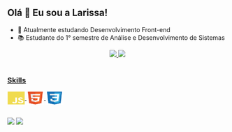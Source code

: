 ##  Olá 👋 Eu sou a Larissa! 

- 🌱 Atualmente estudando Desenvolvimento Front-end
- 📚 Estudante do 1° semestre de Análise e Desenvolvimento de Sistemas

<div align="center">
  <a href="https://github.com/larissaklauck">
  <img height="160" src="https://github-readme-stats.vercel.app/api?username=larissaklauck&show_icons=true&theme=dracula&include_all_commits=true&count_private=true"/>
  <img height="160" src="https://github-readme-stats.vercel.app/api/top-langs/?username=larissaklauck&layout=compact&langs_count=7&theme=dracula"/>
</div>
<br>
  <h3>Skills</h3>
<div style="display=flex">
<img align="center" alt="JS" height="30" width="40" src="https://raw.githubusercontent.com/devicons/devicon/master/icons/javascript/javascript-plain.svg">

<img align="center" alt="HTML" height="30" width="40" src="https://raw.githubusercontent.com/devicons/devicon/master/icons/html5/html5-original.svg">

<img align="center" alt="CSS" height="30" width="40" src="https://raw.githubusercontent.com/devicons/devicon/master/icons/css3/css3-original.svg">

</div>

##

<div style="display=flex">
<a href = "mailto:larissaklauck@gmail.com"><img src="https://img.shields.io/badge/-Gmail-%23333?style=for-the-badge&logo=gmail&logoColor=white" target="_blank"></a>
<a href="https://www.linkedin.com/in/larissaklauck" target="_blank"><img src="https://img.shields.io/badge/-LinkedIn-%230077B5?style=for-the-badge&logo=linkedin&logoColor=white" target="_blank"></a>
  </div>
